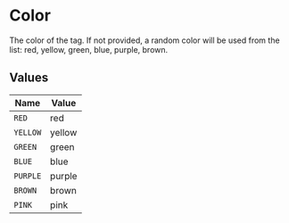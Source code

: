 # Color

The color of the tag. If not provided, a random color will be used from the list: red, yellow, green, blue, purple, brown.


## Values

| Name     | Value    |
| -------- | -------- |
| `RED`    | red      |
| `YELLOW` | yellow   |
| `GREEN`  | green    |
| `BLUE`   | blue     |
| `PURPLE` | purple   |
| `BROWN`  | brown    |
| `PINK`   | pink     |